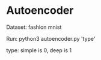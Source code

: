 # Autoencoder
Dataset: fashion mnist

Run: python3 autoencoder.py 'type'

type:
  simple is 0, deep is 1

